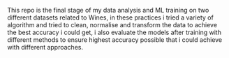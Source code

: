 This repo is the final stage of my data analysis and ML training on two different datasets related to Wines, in these practices i tried a variety of algorithm and tried to clean, normalise and transform the data
to achieve the best accuracy i could get, i also evaluate the models after training with different methods to ensure highest accuracy possible that i could achieve with different approaches.

